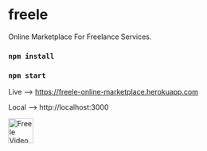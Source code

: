 # freele
Online Marketplace For Freelance Services.


### `npm install`
### `npm start`


Live --> https://freele-online-marketplace.herokuapp.com

Local --> http://localhost:3000


<a href="https://drive.google.com/file/d/1zF2PbhFWstuw3culhnClyK1np29yWB0P/view" title="https://drive.google.com/file/d/1zF2PbhFWstuw3culhnClyK1np29yWB0P/view" target="_blank"><img src="https://www.siechem.com/wp-content/uploads/2016/09/default-video.jpg" alt="Freele Video" height="50" /></a>
